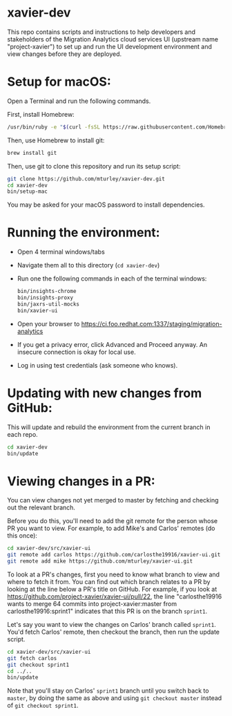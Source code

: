 # xavier-dev

This repo contains scripts and instructions to help developers and stakeholders of the Migration Analytics cloud services UI (upstream name "project-xavier") to set up and run the UI development environment and view changes before they are deployed.

# Setup for macOS:

Open a Terminal and run the following commands.

First, install Homebrew:
```sh
/usr/bin/ruby -e "$(curl -fsSL https://raw.githubusercontent.com/Homebrew/install/master/install)"
```

Then, use Homebrew to install git:
```sh
brew install git
```

Then, use git to clone this repository and run its setup script:

```sh
git clone https://github.com/mturley/xavier-dev.git
cd xavier-dev
bin/setup-mac
```

You may be asked for your macOS password to install dependencies.

# Running the environment:

* Open 4 terminal windows/tabs
* Navigate them all to this directory (`cd xavier-dev`)
* Run one the following commands in each of the terminal windows:
  ```sh
  bin/insights-chrome
  bin/insights-proxy
  bin/jaxrs-util-mocks
  bin/xavier-ui
  ```
* Open your browser to https://ci.foo.redhat.com:1337/staging/migration-analytics

* If you get a privacy error, click Advanced and Proceed anyway. An insecure connection is okay for local use.

* Log in using test credentials (ask someone who knows).

# Updating with new changes from GitHub:

This will update and rebuild the environment from the current branch in each repo.

```sh
cd xavier-dev
bin/update
```

# Viewing changes in a PR:

You can view changes not yet merged to master by fetching and checking out the relevant branch.

Before you do this, you'll need to add the git remote for the person whose PR you want to view.
For example, to add Mike's and Carlos' remotes (do this once):

```sh
cd xavier-dev/src/xavier-ui
git remote add carlos https://github.com/carlosthe19916/xavier-ui.git
git remote add mike https://github.com/mturley/xavier-ui.git
```

To look at a PR's changes, first you need to know what branch to view and where to fetch it from. You can find out which branch relates to a PR by looking at the line below a PR's title on GitHub. For example, if you look at https://github.com/project-xavier/xavier-ui/pull/22, the line "carlosthe19916 wants to merge 64 commits into project-xavier:master from carlosthe19916:sprint1" indicates that this PR is on the branch `sprint1`.

Let's say you want to view the changes on Carlos' branch called `sprint1`. You'd fetch Carlos' remote, then checkout the branch, then run the update script.
```sh
cd xavier-dev/src/xavier-ui
git fetch carlos
git checkout sprint1
cd ../..
bin/update
```

Note that you'll stay on Carlos' `sprint1` branch until you switch back to `master`, by doing the same as above and using `git checkout master` instead of `git checkout sprint1`.
